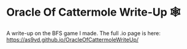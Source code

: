 # Oracle Of Cattermole Write-Up 🕸
A write-up on the BFS game I made.
The full .io page is here: https://as9vd.github.io/OracleOfCattermoleWriteUp/
